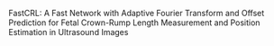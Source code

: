 FastCRL: A Fast Network with Adaptive Fourier Transform and Offset Prediction for Fetal Crown-Rump Length Measurement and Position Estimation in Ultrasound Images
